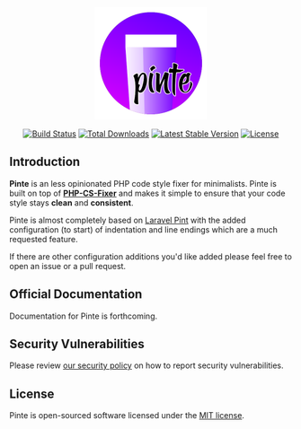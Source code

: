<p align="center"><img src="https://github.com/jetstreamlabs/pinte/raw/HEAD/art/logo.svg" width="200" alt="Logo Pinte"></p>

<p align="center">
    <a href="https://github.com/jetstreamlabs/pinte/actions/tests.yml"><img src="https://github.com/jetstreamlabs/pinte/workflows/tests/badge.svg" alt="Build Status"></a>
    <a href="https://packagist.org/packages/jetstreamlabs/pinte"><img src="https://img.shields.io/packagist/dt/jetstreamlabs/pinte" alt="Total Downloads"></a>
    <a href="https://packagist.org/packages/jetstreamlabs/pinte"><img src="https://img.shields.io/packagist/v/jetstreamlabs/pinte" alt="Latest Stable Version"></a>
    <a href="https://packagist.org/packages/jetstreamlabs/pinte"><img src="https://img.shields.io/packagist/l/jetstreamlabs/pinte" alt="License"></a>
</p>

<a name="introduction"></a>

## Introduction

**Pinte** is an less opinionated PHP code style fixer for minimalists. Pinte is built on top of **[PHP-CS-Fixer](https://github.com/FriendsOfPHP/PHP-CS-Fixer)** and makes it simple to ensure that your code style stays **clean** and **consistent**.

Pinte is almost completely based on [Laravel Pint](https://github.com/laravel/pint) with the added configuration (to start) of indentation and line endings which are a much requested feature.

If there are other configuration additions you'd like added please feel free to open an issue or a pull request.

## Official Documentation

Documentation for Pinte is forthcoming.

<a name="security-vulnerabilities"></a>

## Security Vulnerabilities

Please review [our security policy](https://github.com/jetstreamlabs/pinte/security/policy) on how to report security vulnerabilities.

<a name="license"></a>

## License

Pinte is open-sourced software licensed under the [MIT license](LICENSE.md).
